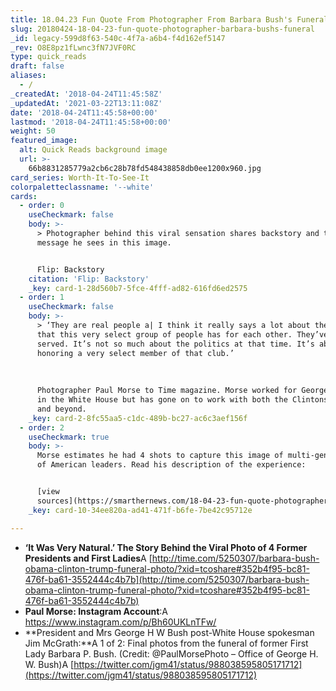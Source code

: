 ```yaml
---
title: 18.04.23 Fun Quote From Photographer From Barbara Bush's Funeral
slug: 20180424-18-04-23-fun-quote-photographer-barbara-bushs-funeral
_id: legacy-599d8f63-540c-4f7a-a6b4-f4d162ef5147
_rev: O8E8pz1fLwnc3fN7JVF0RC
type: quick_reads
draft: false
aliases:
  - /
_createdAt: '2018-04-24T11:45:58Z'
_updatedAt: '2021-03-22T13:11:08Z'
date: '2018-04-24T11:45:58+00:00'
lastmod: '2018-04-24T11:45:58+00:00'
weight: 50
featured_image:
  alt: Quick Reads background image
  url: >-
    66b8831285779a2cb6c28b78fd548438858db0ee1200x960.jpg
card_series: Worth-It-To-See-It
colorpaletteclassname: '--white'
cards:
  - order: 0
    useCheckmark: false
    body: >-
      > Photographer behind this viral sensation shares backstory and the
      message he sees in this image.


      Flip: Backstory
    citation: 'Flip: Backstory'
    _key: card-1-28d560b7-5fce-4fff-ad82-616fd6ed2575
  - order: 1
    useCheckmark: false
    body: >-
      > ‘They are real people a| I think it really says a lot about the kinship
      that this very select group of people has for each other. They’ve all
      served. It’s not so much about the politics at that time. It’s about
      honoring a very select member of that club.’  
        
        
        
      Photographer Paul Morse to Time magazine. Morse worked for George W. Bush
      in the White House but has gone on to work with both the Clintons, Bushes
      and beyond.
    _key: card-2-8fc55aa5-c1dc-489b-bc27-ac6c3aef156f
  - order: 2
    useCheckmark: true
    body: >-
      Morse estimates he had 4 shots to capture this image of multi-generations
      of American leaders. Read his description of the experience:


      [view
      sources](https://smarthernews.com/18-04-23-fun-quote-photographer-barbara-bushs-funeral/)
    _key: card-10-34ee820a-ad41-471f-b6fe-7be42c95712e

---
```

* **‘It Was Very Natural.’ The Story Behind the Viral Photo of 4 Former Presidents and First Ladies**A [http://time.com/5250307/barbara-bush-obama-clinton-trump-funeral-photo/?xid=tcoshare#352b4f95-bc81-476f-ba61-3552444c4b7b](http://time.com/5250307/barbara-bush-obama-clinton-trump-funeral-photo/?xid=tcoshare#352b4f95-bc81-476f-ba61-3552444c4b7b)
* **Paul Morse: Instagram Account**:A https://www.instagram.com/p/Bh60UKLnTFw/
* **President and Mrs George H W Bush post-White House spokesman Jim McGrath:**A 1 of 2: Final photos from the funeral of former First Lady Barbara P. Bush. (Credit: @PaulMorsePhoto – Office of George H. W. Bush)A [https://twitter.com/jgm41/status/988038595805171712](https://twitter.com/jgm41/status/988038595805171712)